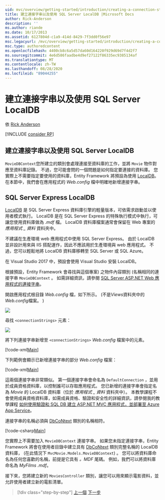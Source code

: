 ```yaml
---
uid: mvc/overview/getting-started/introduction/creating-a-connection-string
title: 建立連接字串以及使用 SQL Server LocalDB |Microsoft Docs
author: Rick-Anderson
description: ''
ms.author: riande
ms.date: 10/17/2013
ms.assetid: 6127804d-c1a9-414d-8429-7f3dd0f56e97
msc.legacyurl: /mvc/overview/getting-started/introduction/creating-a-connection-string
msc.type: authoredcontent
ms.openlocfilehash: 4400cb8c6a5d57da60d164220f929d69d7f4d2f7
ms.sourcegitcommit: 4e6d586faadbe4d9ef27122f86335ec9385134af
ms.translationtype: MT
ms.contentlocale: zh-TW
ms.lasthandoff: 08/28/2020
ms.locfileid: "89044255"
---
```

# <a name="creating-a-connection-string-and-working-with-sql-server-localdb"></a>建立連接字串以及使用 SQL Server LocalDB

依 [Rick Anderson](https://twitter.com/RickAndMSFT)

[!INCLUDE [consider RP](~/includes/razor.md)]

## <a name="creating-a-connection-string-and-working-with-sql-server-localdb"></a>建立連接字串以及使用 SQL Server LocalDB

`MovieDBContext`您所建立的類別會處理連接至資料庫的工作，並將 `Movie` 物件對應至資料庫記錄。 不過，您可能會問的一個問題是如何指定要連接的資料庫。 您實際上不需要指定要使用的資料庫，Entity Framework 將預設為使用 [LocalDB](https://docs.microsoft.com/sql/database-engine/configure-windows/sql-server-2016-express-localdb)。 在本節中，我們會在應用程式的 *Web.config* 檔中明確地新增連接字串。

## <a name="sql-server-express-localdb"></a>SQL Server Express LocalDB

[LocalDB](https://docs.microsoft.com/sql/database-engine/configure-windows/sql-server-2016-express-localdb) 是 SQL Server Express 資料庫引擎的輕量版本，可依需求啟動並以使用者模式執行。 LocalDB 是在 SQL Server Express 的特殊執行模式中執行，可讓您使用資料庫做為 *.mdf* 檔。 LocalDB 資料庫檔案通常會保留在 Web 專案的 *應用程式 \_ 資料* 資料夾中。

不建議在生產環境 web 應用程式中使用 SQL Server Express。 由於 LocalDB 並非設計用來與 IIS 搭配運作，因此不應該用於生產環境與 web 應用程式。 不過，您可以輕鬆地將 LocalDB 資料庫移轉至 SQL Server 或 SQL Azure。

在 Visual Studio 2017 中，預設會使用 Visual Studio 安裝 LocalDB。

根據預設，Entity Framework 會尋找與這個專案) 之物件內容類別 (名稱相同的連接字串 `MovieDBContext` 。 如需詳細資訊，請參閱 [SQL Server ASP.NET Web 應用程式的連接字串](https://msdn.microsoft.com/library/jj653752.aspx)。

開啟應用程式根目錄 *Web.config* 檔，如下所示。  (不是*Views*資料夾中的*Web.config*檔案。 ) 

![](creating-a-connection-string/_static/image1.png)

尋找 `<connectionStrings>` 元素：

![](creating-a-connection-string/_static/image2.png)

將下列連接字串新增至 `<connectionStrings>` *Web.config* 檔案中的元素。

[!code-xml[Main](creating-a-connection-string/samples/sample1.xml)]

下列範例會顯示已新增連接字串的部分 *Web.config* 檔案：

[!code-xml[Main](creating-a-connection-string/samples/sample2.xml)]

這兩個連接字串非常類似。 第一個連接字串會命名為 `DefaultConnection` ，並用於成員資格資料庫，以控制誰可以存取應用程式。 您已新增的連接字串會指定名為 *Movie* 的 LocalDB 資料庫（位於 *應用程式 \_ 資料* 資料夾中）。 本教學課程不會使用成員資格資料庫，如需成員資格、驗證和安全性的詳細資訊，請參閱我的教學課程 [如何使用驗證和 SQL DB 建立 ASP.NET MVC 應用程式，並部署至 Azure App Service](https://docs.microsoft.com/aspnet/core/security/authorization/secure-data)。

連接字串的名稱必須與 [DbCoNtext](https://msdn.microsoft.com/library/system.data.entity.dbcontext(v=vs.103).aspx) 類別的名稱相符。

[!code-csharp[Main](creating-a-connection-string/samples/sample3.cs?highlight=15)]

您實際上不需要加入 `MovieDBContext` 連接字串。 如果您未指定連接字串，Entity Framework 將會在使用者目錄中建立具有 [DbCoNtext](https://msdn.microsoft.com/library/system.data.entity.dbcontext(v=vs.103).aspx) 類別完整名稱的 LocalDB 資料庫， (在此情況下 `MvcMovie.Models.MovieDBContext`) 。 您可以將資料庫命名為任何您喜歡的名稱，前提是它具有 *。MDF* 尾碼。 例如，我們可以將資料庫命名為 *MyFilms .mdf*。

接下來，您將建立新的 `MoviesController` 類別，讓您可以用來顯示電影資料，並允許使用者建立新的電影清單。

> [!div class="step-by-step"]
> [上一個](adding-a-model.md) 
> [下一步](accessing-your-models-data-from-a-controller.md)
